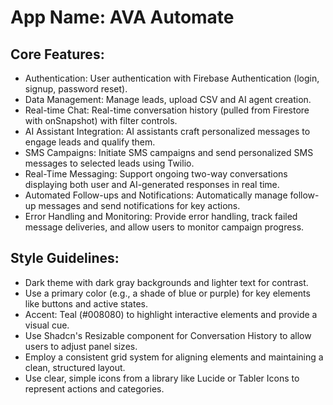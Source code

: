 # **App Name**: AVA Automate

## Core Features:

- Authentication: User authentication with Firebase Authentication (login, signup, password reset).
- Data Management: Manage leads, upload CSV and AI agent creation.
- Real-time Chat: Real-time conversation history (pulled from Firestore with onSnapshot) with filter controls.
- AI Assistant Integration: AI assistants craft personalized messages to engage leads and qualify them.
- SMS Campaigns: Initiate SMS campaigns and send personalized SMS messages to selected leads using Twilio.
- Real-Time Messaging: Support ongoing two-way conversations displaying both user and AI-generated responses in real time.
- Automated Follow-ups and Notifications: Automatically manage follow-up messages and send notifications for key actions.
- Error Handling and Monitoring: Provide error handling, track failed message deliveries, and allow users to monitor campaign progress.

## Style Guidelines:

- Dark theme with dark gray backgrounds and lighter text for contrast.
- Use a primary color (e.g., a shade of blue or purple) for key elements like buttons and active states.
- Accent: Teal (#008080) to highlight interactive elements and provide a visual cue.
- Use Shadcn's Resizable component for Conversation History to allow users to adjust panel sizes.
- Employ a consistent grid system for aligning elements and maintaining a clean, structured layout.
- Use clear, simple icons from a library like Lucide or Tabler Icons to represent actions and categories.